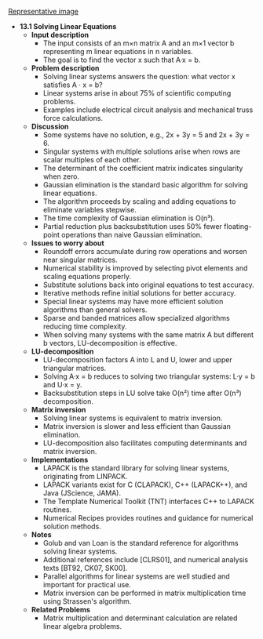[Representative image](ADM-ch13-linear-equations.best.png)

- **13.1 Solving Linear Equations**
  - **Input description**
    - The input consists of an m×n matrix A and an m×1 vector b representing m linear equations in n variables.
    - The goal is to find the vector x such that A·x = b.
  - **Problem description**
    - Solving linear systems answers the question: what vector x satisfies A · x = b?
    - Linear systems arise in about 75% of scientific computing problems.
    - Examples include electrical circuit analysis and mechanical truss force calculations.
  - **Discussion**
    - Some systems have no solution, e.g., 2x + 3y = 5 and 2x + 3y = 6.
    - Singular systems with multiple solutions arise when rows are scalar multiples of each other.
    - The determinant of the coefficient matrix indicates singularity when zero.
    - Gaussian elimination is the standard basic algorithm for solving linear equations.
    - The algorithm proceeds by scaling and adding equations to eliminate variables stepwise.
    - The time complexity of Gaussian elimination is O(n³).
    - Partial reduction plus backsubstitution uses 50% fewer floating-point operations than naive Gaussian elimination.
  - **Issues to worry about**
    - Roundoff errors accumulate during row operations and worsen near singular matrices.
    - Numerical stability is improved by selecting pivot elements and scaling equations properly.
    - Substitute solutions back into original equations to test accuracy.
    - Iterative methods refine initial solutions for better accuracy.
    - Special linear systems may have more efficient solution algorithms than general solvers.
    - Sparse and banded matrices allow specialized algorithms reducing time complexity.
    - When solving many systems with the same matrix A but different b vectors, LU-decomposition is effective.
  - **LU-decomposition**
    - LU-decomposition factors A into L and U, lower and upper triangular matrices.
    - Solving A·x = b reduces to solving two triangular systems: L·y = b and U·x = y.
    - Backsubstitution steps in LU solve take O(n²) time after O(n³) decomposition.
  - **Matrix inversion**
    - Solving linear systems is equivalent to matrix inversion.
    - Matrix inversion is slower and less efficient than Gaussian elimination.
    - LU-decomposition also facilitates computing determinants and matrix inversion.
  - **Implementations**
    - LAPACK is the standard library for solving linear systems, originating from LINPACK.
    - LAPACK variants exist for C (CLAPACK), C++ (LAPACK++), and Java (JScience, JAMA).
    - The Template Numerical Toolkit (TNT) interfaces C++ to LAPACK routines.
    - Numerical Recipes provides routines and guidance for numerical solution methods.
  - **Notes**
    - Golub and van Loan is the standard reference for algorithms solving linear systems.
    - Additional references include [CLRS01], and numerical analysis texts [BT92, CK07, SK00].
    - Parallel algorithms for linear systems are well studied and important for practical use.
    - Matrix inversion can be performed in matrix multiplication time using Strassen's algorithm.
  - **Related Problems**
    - Matrix multiplication and determinant calculation are related linear algebra problems.
